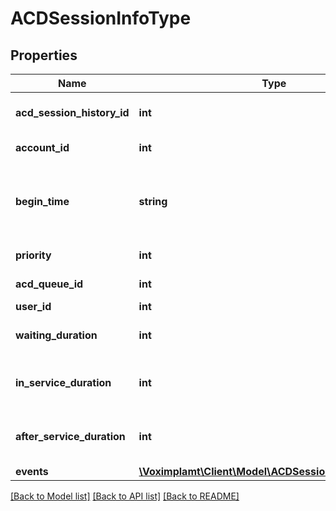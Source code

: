 # ACDSessionInfoType

## Properties
Name | Type | Description | Notes
------------ | ------------- | ------------- | -------------
**acd_session_history_id** | **int** | The ACD session history ID. | 
**account_id** | **int** | The account ID. | 
**begin_time** | **string** | The UTC start date in format YYYY-MM-DD HH:mm:SS | 
**priority** | **int** | The request priority. | 
**acd_queue_id** | **int** | The ACD queue ID. | [optional] 
**user_id** | **int** | The user ID. | [optional] 
**waiting_duration** | **int** | The waiting duration in seconds. | [optional] 
**in_service_duration** | **int** | The conversation duration in seconds. | [optional] 
**after_service_duration** | **int** | The after service duration in seconds. | [optional] 
**events** | [**\Voximplamt\Client\Model\ACDSessionEventInfoType[]**](ACDSessionEventInfoType.md) |  | [optional] 

[[Back to Model list]](../README.md#documentation-for-models) [[Back to API list]](../README.md#documentation-for-api-endpoints) [[Back to README]](../README.md)



